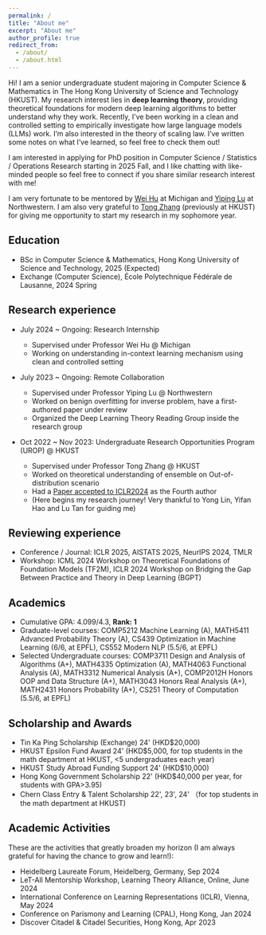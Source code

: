 ```yaml
---
permalink: /
title: "About me"
excerpt: "About me"
author_profile: true
redirect_from: 
  - /about/
  - /about.html
---
```


Hi! I am a senior undergraduate student majoring in Computer Science & Mathematics in The Hong Kong University of Science and Technology (HKUST). My research interest lies in **deep learning theory**, providing theoretical foundations for modern deep learning algorithms to better understand why they work. Recently, I’ve been working in a clean and controlled setting to empirically investigate how large language models (LLMs) work. I’m also interested in the theory of scaling law. I’ve written some notes on what I’ve learned, so feel free to check them out!


I am interested in applying for PhD position in Computer Science / Statistics / Operations Research starting in 2025 Fall, and I like chatting with like-minded people so feel free to connect if you share similar research interest with me!


I am very fortunate to be mentored by [Wei Hu](https://weihu.me/) at Michigan and [Yiping Lu](https://2prime.github.io/) at Northwestern. I am also very grateful to [Tong Zhang](https://tongzhang-ml.org/) (previously at HKUST) for giving me opportunity to start my research in my sophomore year.

<!-- ## Recent News -->


## Education
* BSc in Computer Science & Mathematics, Hong Kong University of Science and Technology, 2025 (Expected)
* Exchange (Computer Science), École Polytechnique Fédérale de Lausanne, 2024 Spring 

## Research experience
* July 2024 ~ Ongoing: Research Internship
  * Supervised under Professor Wei Hu @ Michigan
  * Working on understanding in-context learning mechanism using clean and controlled setting

* July 2023 ~ Ongoing: Remote Collaboration
  * Supervised under Professor Yiping Lu @ Northwestern
  * Worked on benign overfitting for inverse problem, have a first-authored paper under review
  * Organized the Deep Learning Theory Reading Group inside the research group

* Oct 2022 ~ Nov 2023: Undergraduate Research Opportunities Program (UROP) @ HKUST
  * Supervised under Professor Tong Zhang @ HKUST
  * Worked on theoretical understanding of ensemble on Out-of-distribution scenario
  * Had a [Paper accepted to ICLR2024](https://arxiv.org/abs/2309.17230) as the Fourth author
  * (Here begins my research journey! Very thankful to Yong Lin, Yifan Hao and Lu Tan for guiding me)

## Reviewing experience
* Conference / Journal: ICLR 2025, AISTATS 2025, NeurIPS 2024, TMLR
* Workshop: ICML 2024 Workshop on Theoretical Foundations of Foundation Models (TF2M),  ICLR 2024 Workshop on Bridging the Gap Between Practice and Theory in Deep Learning (BGPT)

## Academics
* Cumulative GPA: 4.099/4.3, **Rank: 1**
* Graduate-level courses: COMP5212 Machine Learning (A), MATH5411 Advanced Probability Theory (A), CS439 Optimization in Machine Learning (6/6, at EPFL), CS552 Modern NLP (5.5/6, at EPFL)
* Selected Undergraduate courses: COMP3711 Design and Analysis of Algorithms (A+), MATH4335 Optimization (A), MATH4063 Functional Analysis (A), MATH3312 Numerical Analysis (A+), COMP2012H Honors OOP and Data Structure (A+), MATH3043 Honors Real Analysis (A+), MATH2431 Honors Probability (A+), CS251 Theory of Computation (5.5/6, at EPFL)

## Scholarship and Awards
* Tin Ka Ping Scholarship (Exchange) 24' (HKD$20,000)
* HKUST Epsilon Fund Award 24' (HKD$5,000, for top students in the math department at HKUST, <5 undergraduates each year)
* HKUST Study Abroad Funding Support 24' (HKD$10,000)
* Hong Kong Government Scholarship 22' (HKD$40,000 per year, for students with GPA>3.95)
* Chern Class Entry & Talent Scholarship 22', 23', 24' （for top students in the math department at HKUST)

## Academic Activities
These are the activities that greatly broaden my horizon (I am always grateful for having the chance to grow and learn!):
* Heidelberg Laureate Forum, Heidelberg, Germany, Sep 2024 
* LeT-All Mentorship Workshop, Learning Theory Alliance, Online, June 2024
* International Conference on Learning Representations (ICLR), Vienna, May 2024
* Conference on Parismony and Learning (CPAL), Hong Kong, Jan 2024
* Discover Citadel & Citadel Securities, Hong Kong, Apr 2023

<!-- Publications
======
  <ul>{% for post in site.publications %}
    {% include archive-single-cv.html %}
  {% endfor %}</ul> -->
  